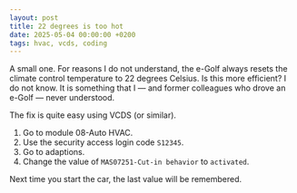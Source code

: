 ```yaml
---
layout: post
title: 22 degrees is too hot
date: 2025-05-04 00:00:00 +0200
tags: hvac, vcds, coding
---
```

A small one. For reasons I do not understand, the e-Golf always resets the
climate control temperature to 22 degrees Celsius. Is this more efficient?
I do not know. It is something that I — and former colleagues who drove an
e-Golf — never understood.

The fix is quite easy using VCDS (or similar).

1. Go to module 08-Auto HVAC.
2. Use the security access login code `S12345`.
3. Go to adaptions.
4. Change the value of `MAS07251-Cut-in behavior` to `activated`.

Next time you start the car, the last value will be remembered.
